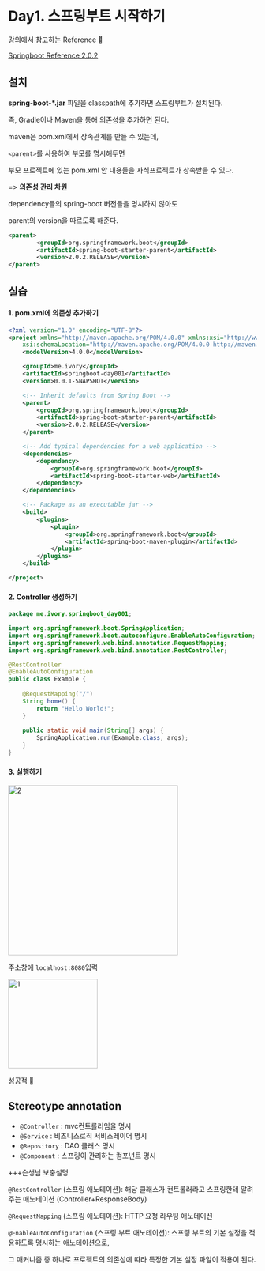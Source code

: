 # Day1. 스프링부트 시작하기



강의에서 참고하는 Reference :page_facing_up:

[Springboot Reference 2.0.2](https://docs.spring.io/spring-boot/docs/2.0.2.RELEASE/reference/htmlsingle/#getting-started-maven-installation)



## 설치

**spring-boot-*.jar** 파일을  classpath에 추가하면 스프링부트가 설치된다.

즉, Gradle이나 Maven을 통해 의존성을 추가하면 된다.



 maven은 pom.xml에서 상속관계를 만들 수 있는데,

`<parent>`를 사용하여 부모를 명시해두면

부모 프로젝트에 있는 pom.xml 안 내용들을 자식프로젝트가 상속받을 수 있다.

=> **의존성 관리 차원**

dependency들의 spring-boot 버전들을 명시하지 않아도

parent의 version을 따르도록 해준다.

```xml
<parent>
        <groupId>org.springframework.boot</groupId>
        <artifactId>spring-boot-starter-parent</artifactId>
        <version>2.0.2.RELEASE</version>
</parent>
```



## 실습

#### 1. pom.xml에 의존성 추가하기

```xml
<?xml version="1.0" encoding="UTF-8"?>
<project xmlns="http://maven.apache.org/POM/4.0.0" xmlns:xsi="http://www.w3.org/2001/XMLSchema-instance"
	xsi:schemaLocation="http://maven.apache.org/POM/4.0.0 http://maven.apache.org/xsd/maven-4.0.0.xsd">
	<modelVersion>4.0.0</modelVersion>

	<groupId>me.ivory</groupId>
	<artifactId>springboot-day001</artifactId>
	<version>0.0.1-SNAPSHOT</version>

	<!-- Inherit defaults from Spring Boot -->
	<parent>
		<groupId>org.springframework.boot</groupId>
		<artifactId>spring-boot-starter-parent</artifactId>
		<version>2.0.2.RELEASE</version>
	</parent>

	<!-- Add typical dependencies for a web application -->
	<dependencies>
		<dependency>
			<groupId>org.springframework.boot</groupId>
			<artifactId>spring-boot-starter-web</artifactId>
		</dependency>
	</dependencies>

	<!-- Package as an executable jar -->
	<build>
		<plugins>
			<plugin>
				<groupId>org.springframework.boot</groupId>
				<artifactId>spring-boot-maven-plugin</artifactId>
			</plugin>
		</plugins>
	</build>

</project>
```



#### 2. Controller 생성하기

```java
package me.ivory.springboot_day001;

import org.springframework.boot.SpringApplication;
import org.springframework.boot.autoconfigure.EnableAutoConfiguration;
import org.springframework.web.bind.annotation.RequestMapping;
import org.springframework.web.bind.annotation.RestController;

@RestController
@EnableAutoConfiguration
public class Example {
	
	@RequestMapping("/")
	String home() {
		return "Hello World!";
	}
	
	public static void main(String[] args) {
		SpringApplication.run(Example.class, args);
	}
}

```



#### 3. 실행하기

<img width="344" alt="2" src="https://user-images.githubusercontent.com/58761162/97782567-8e0af980-1bd5-11eb-839d-baf88efe1d50.PNG">

주소창에 `localhost:8080`입력

<img width="181" alt="1" src="https://user-images.githubusercontent.com/58761162/97782614-e04c1a80-1bd5-11eb-9ee9-b663df0f178c.PNG">

성공적 :clap:



## Stereotype annotation

- `@Controller` : mvc컨트롤러임을 명시
- `@Service` : 비즈니스로직 서비스레이어 명시
- `@Repository` : DAO 클래스 명시
- `@Component` : 스프링이 관리하는 컴포넌트 명시



+++슨생님 보충설명

`@RestController` (스프링 애노테이션): 해당 클래스가 컨트롤러라고 스프링한테 알려주는 애노테이션 (Controller+ResponseBody)

`@RequestMapping` (스프링 애노테이션): HTTP 요청 라우팅 애노테이션 

`@EnableAutoConfiguration` (스프링 부트 애노테이션): 스프링 부트의 기본 설정을 적용하도록 명시하는 애노테이션으로,

그 매커니즘 중 하나로 프로젝트의 의존성에 따라 특정한 기본 설정 파일이 적용이 된다.

